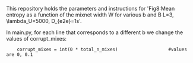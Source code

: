 This repository holds the parameters and instructions for 'Fig8:Mean entropy as a function of the mixnet width W for various b and B L=3, \lambda_U=5000, D_{e2e}=1s'.



In main.py, for each line that corresponds to a different b we change the values of corrupt_mixes:

        corrupt_mixes = int(0 * total_n_mixes)                   #values are 0, 0.1
    
